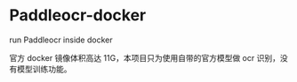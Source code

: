 # Paddleocr-docker
run Paddleocr inside docker

官方 docker 镜像体积高达 11G，本项目只为使用自带的官方模型做 ocr 识别，没有模型训练功能。
